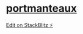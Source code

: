 # [portmanteaux](https://portmanteaux.stackblitz.io)

[Edit on StackBlitz ⚡️](https://stackblitz.com/edit/portmanteaux)
